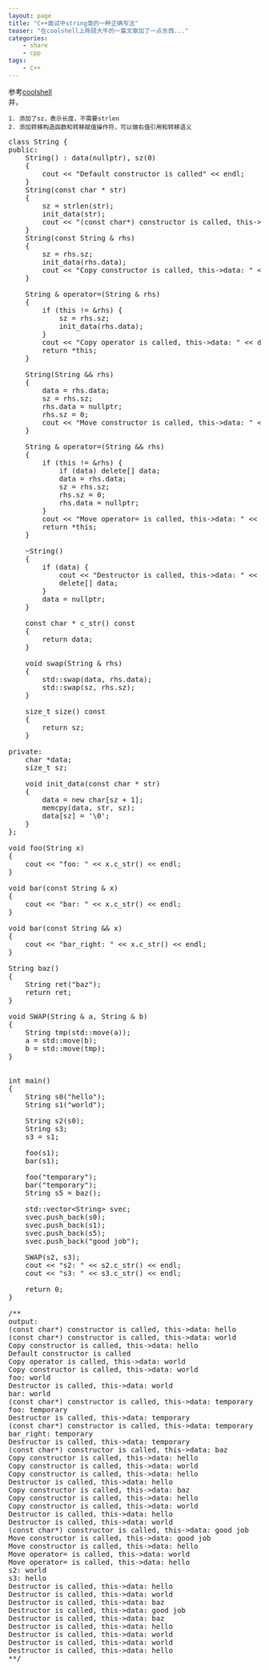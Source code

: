 ```yaml
---
layout: page
title: "C++面试中string类的一种正确写法"
teaser: "在coolshell上陈硕大牛的一篇文章加了一点东西..."
categories:
    - share
    - cpp
tags:
    - C++
---
```


参考[coolshell](http://coolshell.cn/articles/10478.html)  
并，

    1. 添加了sz，表示长度，不需要strlen
    2. 添加转移构造函数和转移赋值操作符，可以做右值引用和转移语义

<pre class="brush: cpp; auto-links: true; collapse: true" id="simplecode">
class String {
public:
    String() : data(nullptr), sz(0)
    {
        cout &lt;&lt; &quot;Default constructor is called&quot; &lt;&lt; endl;
    }
    String(const char * str)
    {
        sz = strlen(str);
        init_data(str);
        cout &lt;&lt; &quot;(const char*) constructor is called, this-&gt;data: &quot; &lt;&lt; data &lt;&lt; endl;
    }
    String(const String &amp; rhs)
    {
        sz = rhs.sz;
        init_data(rhs.data);
        cout &lt;&lt; &quot;Copy constructor is called, this-&gt;data: &quot; &lt;&lt; data &lt;&lt; endl;
    }

    String &amp; operator=(String &amp; rhs)
    {
        if (this != &amp;rhs) {
            sz = rhs.sz;
            init_data(rhs.data);
        }
        cout &lt;&lt; &quot;Copy operator is called, this-&gt;data: &quot; &lt;&lt; data &lt;&lt; endl;
        return *this;
    }

    String(String &amp;&amp; rhs)
    {
        data = rhs.data;
        sz = rhs.sz;
        rhs.data = nullptr;
        rhs.sz = 0;
        cout &lt;&lt; &quot;Move constructor is called, this-&gt;data: &quot; &lt;&lt; data &lt;&lt; endl;
    }

    String &amp; operator=(String &amp;&amp; rhs)
    {
        if (this != &amp;rhs) {
            if (data) delete[] data;
            data = rhs.data;
            sz = rhs.sz;
            rhs.sz = 0;
            rhs.data = nullptr;
        }
        cout &lt;&lt; &quot;Move operator= is called, this-&gt;data: &quot; &lt;&lt; data &lt;&lt; endl;
        return *this;
    }

    ~String()
    {
        if (data) {
            cout &lt;&lt; &quot;Destructor is called, this-&gt;data: &quot; &lt;&lt; data &lt;&lt; endl;
            delete[] data;
        }
        data = nullptr;
    }

    const char * c_str() const
    {
        return data;
    }

    void swap(String &amp; rhs)
    {
        std::swap(data, rhs.data);
        std::swap(sz, rhs.sz);
    }

    size_t size() const
    {
        return sz;
    }

private:
    char *data;
    size_t sz;

    void init_data(const char * str)
    {
        data = new char[sz + 1];
        memcpy(data, str, sz);
        data[sz] = '\0';
    }
};

void foo(String x)
{
    cout &lt;&lt; &quot;foo: &quot; &lt;&lt; x.c_str() &lt;&lt; endl;
}

void bar(const String &amp; x)
{
    cout &lt;&lt; &quot;bar: &quot; &lt;&lt; x.c_str() &lt;&lt; endl;
}

void bar(const String &amp;&amp; x)
{
    cout &lt;&lt; &quot;bar_right: &quot; &lt;&lt; x.c_str() &lt;&lt; endl;
}

String baz()
{
    String ret(&quot;baz&quot;);
    return ret;
}

void SWAP(String &amp; a, String &amp; b)
{
    String tmp(std::move(a));
    a = std::move(b);
    b = std::move(tmp);
}


int main()
{
    String s0(&quot;hello&quot;);
    String s1(&quot;world&quot;);

    String s2(s0);
    String s3;
    s3 = s1;

    foo(s1);
    bar(s1);

    foo(&quot;temporary&quot;);
    bar(&quot;temporary&quot;);
    String s5 = baz();

    std::vector&lt;String&gt; svec;
    svec.push_back(s0);
    svec.push_back(s1);
    svec.push_back(s5);
    svec.push_back(&quot;good job&quot;);

    SWAP(s2, s3);
    cout &lt;&lt; &quot;s2: &quot; &lt;&lt; s2.c_str() &lt;&lt; endl;
    cout &lt;&lt; &quot;s3: &quot; &lt;&lt; s3.c_str() &lt;&lt; endl;

    return 0;
}

/**
output:
(const char*) constructor is called, this-&gt;data: hello
(const char*) constructor is called, this-&gt;data: world
Copy constructor is called, this-&gt;data: hello
Default constructor is called
Copy operator is called, this-&gt;data: world
Copy constructor is called, this-&gt;data: world
foo: world
Destructor is called, this-&gt;data: world
bar: world
(const char*) constructor is called, this-&gt;data: temporary
foo: temporary
Destructor is called, this-&gt;data: temporary
(const char*) constructor is called, this-&gt;data: temporary
bar_right: temporary
Destructor is called, this-&gt;data: temporary
(const char*) constructor is called, this-&gt;data: baz
Copy constructor is called, this-&gt;data: hello
Copy constructor is called, this-&gt;data: world
Copy constructor is called, this-&gt;data: hello
Destructor is called, this-&gt;data: hello
Copy constructor is called, this-&gt;data: baz
Copy constructor is called, this-&gt;data: hello
Copy constructor is called, this-&gt;data: world
Destructor is called, this-&gt;data: hello
Destructor is called, this-&gt;data: world
(const char*) constructor is called, this-&gt;data: good job
Move constructor is called, this-&gt;data: good job
Move constructor is called, this-&gt;data: hello
Move operator= is called, this-&gt;data: world
Move operator= is called, this-&gt;data: hello
s2: world
s3: hello
Destructor is called, this-&gt;data: hello
Destructor is called, this-&gt;data: world
Destructor is called, this-&gt;data: baz
Destructor is called, this-&gt;data: good job
Destructor is called, this-&gt;data: baz
Destructor is called, this-&gt;data: hello
Destructor is called, this-&gt;data: world
Destructor is called, this-&gt;data: world
Destructor is called, this-&gt;data: hello
**/
</pre>
